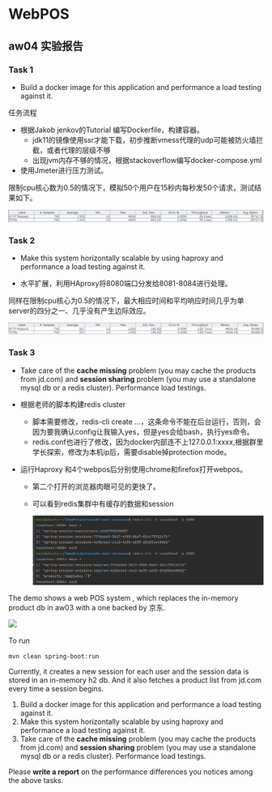 # WebPOS

## aw04 实验报告

### Task 1

+ Build a docker image for this application and performance a load testing against it.

任务流程

+ 根据Jakob jenkov的Tutorial 编写Dockerfile，构建容器。
    + jdk11的镜像使用ssr才能下载，初步推断vmess代理的udp可能被防火墙拦截，或者代理的层级不够
    + 出现jvm内存不够的情况，根据stackoverflow编写docker-compose.yml
+ 使用Jmeter进行压力测试。

限制cpu核心数为0.5的情况下，模拟50个用户在15秒内每秒发50个请求，测试结果如下。

![image-20220330213942884](imgs/singleserverTest.png)



### Task 2

+ Make this system horizontally scalable by using haproxy and performance a load testing against it.

+ 水平扩展，利用HAproxy将8080端口分发给8081-8084进行处理。

同样在限制cpu核心为0.5的情况下，最大相应时间和平均响应时间几乎为单server的四分之一、几乎没有产生边际效应。

![image-20220330214258268](imgs/multipleseversTest.png)



### Task 3

+ Take care of the **cache missing** problem (you may cache the products from jd.com) and **session sharing** problem (you may use a standalone mysql db or a redis cluster). Performance load testings.

+ 根据老师的脚本构建redis cluster

    + 脚本需要修改，redis-cli create ...，这条命令不能在后台运行，否则，会因为要我确认config让我输入yes，但是yes会给bash，执行yes命令。
    + redis.conf也进行了修改，因为docker内部连不上127.0.0.1:xxxx,根据群里学长探索，修改为本机ip后，需要disable掉protection mode。

+ 运行Haproxy 和4个webpos后分别使用chrome和firefox打开webpos。

    + 第二个打开的浏览器肉眼可见的更快了。

    + 可以看到redis集群中有缓存的数据和session

      ![image-20220401143115659](imgs/Task3.png)




The demo shows a web POS system , which replaces the in-memory product db in aw03 with a one backed by 京东.


![](jdpos.png)

To run

```shell
mvn clean spring-boot:run
```

Currently, it creates a new session for each user and the session data is stored in an in-memory h2 db. 
And it also fetches a product list from jd.com every time a session begins.

1. Build a docker image for this application and performance a load testing against it.
2. Make this system horizontally scalable by using haproxy and performance a load testing against it.
3. Take care of the **cache missing** problem (you may cache the products from jd.com) and **session sharing** problem (you may use a standalone mysql db or a redis cluster). Performance load testings.

Please **write a report** on the performance differences you notices among the above tasks.

